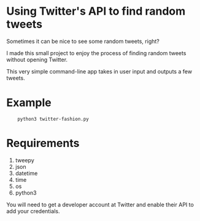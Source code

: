 # Using Twitter's API to find random tweets

Sometimes it can be nice to see some random tweets, right? 

I made this small project to enjoy the process of finding random tweets without opening Twitter.

This very simple command-line app takes in user input and outputs a few tweets.

# Example

```
    python3 twitter-fashion.py
```

# Requirements

1. tweepy
2. json
3. datetime
4. time
5. os
6. python3

You will need to get a developer account at Twitter and enable their API to add your credentials. 


